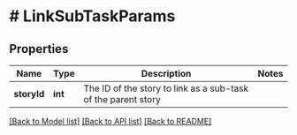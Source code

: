 # # LinkSubTaskParams

## Properties

Name | Type | Description | Notes
------------ | ------------- | ------------- | -------------
**storyId** | **int** | The ID of the story to link as a sub-task of the parent story |

[[Back to Model list]](../../README.md#models) [[Back to API list]](../../README.md#endpoints) [[Back to README]](../../README.md)
